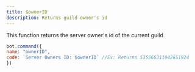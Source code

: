 ```yaml
---
title: $ownerID
description: Returns guild owner's id
---
```


This function returns the server owner's id of the current guild

```javascript
bot.command({
name: "ownerID",
code: `Server Owners ID: $ownerID` //Ex: Returns 535566311942651924
})
```

